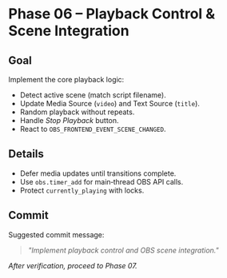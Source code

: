 # Phase 06 – Playback Control & Scene Integration

## Goal
Implement the core playback logic:

- Detect active scene (match script filename).
- Update Media Source (`video`) and Text Source (`title`).
- Random playback without repeats.
- Handle *Stop Playback* button.
- React to `OBS_FRONTEND_EVENT_SCENE_CHANGED`.

## Details
- Defer media updates until transitions complete.
- Use `obs.timer_add` for main‑thread OBS API calls.
- Protect `currently_playing` with locks.

## Commit
Suggested commit message:  
> *"Implement playback control and OBS scene integration."*

*After verification, proceed to Phase 07.*